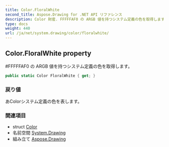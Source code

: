 ```yaml
---
title: Color.FloralWhite
second_title: Aspose.Drawing for .NET API リファレンス
description: Color 財産. FFFFFAF0 の ARGB 値を持つシステム定義の色を取得します
type: docs
weight: 440
url: /ja/net/system.drawing/color/floralwhite/
---
```

## Color.FloralWhite property

#FFFFFAF0 の ARGB 値を持つシステム定義の色を取得します。

```csharp
public static Color FloralWhite { get; }
```

### 戻り値

あColorシステム定義の色を表します。

### 関連項目

* struct [Color](../)
* 名前空間 [System.Drawing](../../color/)
* 組み立て [Aspose.Drawing](../../../)


